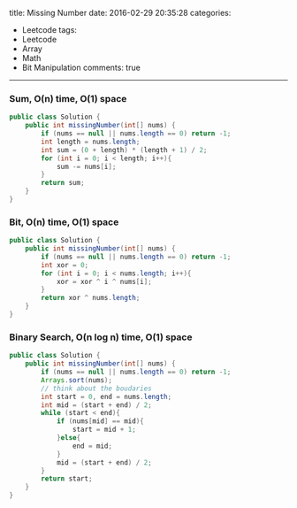 title: Missing Number
date: 2016-02-29 20:35:28
categories:
- Leetcode
tags:
- Leetcode
- Array
- Math
- Bit Manipulation
comments: true
---

<!--more-->
### Sum, O(n) time, O(1) space

```java
public class Solution {
    public int missingNumber(int[] nums) {
        if (nums == null || nums.length == 0) return -1;
        int length = nums.length;
        int sum = (0 + length) * (length + 1) / 2;
        for (int i = 0; i < length; i++){
            sum -= nums[i];
        }
        return sum;
    }
}
```

### Bit, O(n) time, O(1) space

```java
public class Solution {
    public int missingNumber(int[] nums) {
        if (nums == null || nums.length == 0) return -1;
        int xor = 0;
        for (int i = 0; i < nums.length; i++){
            xor = xor ^ i ^ nums[i];
        }
        return xor ^ nums.length;
    }
}
```

### Binary Search, O(n log n) time, O(1) space

```java
public class Solution {
    public int missingNumber(int[] nums) {
        if (nums == null || nums.length == 0) return -1;
        Arrays.sort(nums);
        // think about the boudaries
        int start = 0, end = nums.length;
        int mid = (start + end) / 2;
        while (start < end){
            if (nums[mid] == mid){
                start = mid + 1;
            }else{
                end = mid;
            }
            mid = (start + end) / 2;
        }
        return start;
    }
}
```